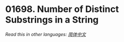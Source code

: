 # 01698. Number of Distinct Substrings in a String

  _Read this in other languages:_
    [_简体中文_](README.zh-CN.md)

